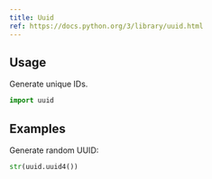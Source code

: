 ```yaml
---
title: Uuid
ref: https://docs.python.org/3/library/uuid.html
---
```


## Usage

Generate unique IDs.

```python
import uuid
```

## Examples

Generate random UUID:

```python
str(uuid.uuid4())
```
